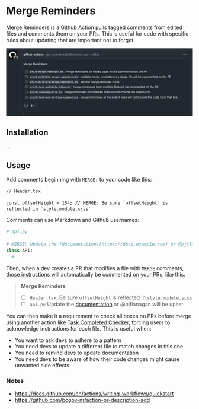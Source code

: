 
# Merge Reminders

Merge Reminders is a Github Action pulls tagged comments from edited files and comments them on your PRs.
This is useful for code with specific rules about updating that are important not to forget.

![Merge Reminders Comment](https://github.com/pjflanagan/merge-reminders/blob/main/readme/comment.png?raw=true)

## Installation

...

## Usage

Add comments beginning with `MERGE:` to your code like this:

```tsx
// Header.tsx

const offsetHeight = 154; // MERGE: Be sure `offsetHeight` is reflected in `style.module.scss`
```

Comments can use Markdown and Github usernames:

```py
# api.py

# MERGE: Update the [documentation](https://docs.example.com) or @pjflanagan will be upset
class API:
  # ...
```

Then, when a dev creates a PR that modifies a file with `MERGE` comments,
those instructions will automatically be commented on your PRs, like this:

> **Merge Reminders**
> - [ ] `Header.tsx`: Be sure `offsetHeight` is reflected in `style.module.scss`
> - [ ] `api.py` Update the [documentation](https://docs.example.com) or @pjflanagan will be upset

You can then make it a requirement to check all boxes on PRs before merge using another action like [Task Completed Checker](https://github.com/marketplace/actions/task-completed-checker),
forcing users to acknowledge instructions for each file. This is useful when:
- You want to ask devs to adhere to a pattern
- You need devs to update a different file to match changes in this one
- You need to remind devs to update documentation
- You need devs to be aware of how their code changes might cause unwanted side effects


### Notes

- https://docs.github.com/en/actions/writing-workflows/quickstart 
- https://github.com/bcgov-nr/action-pr-description-add